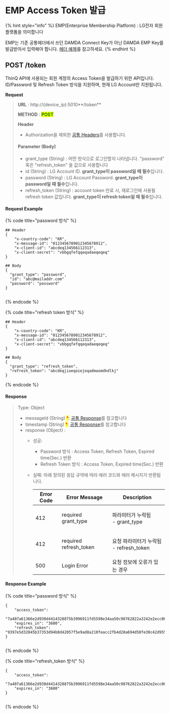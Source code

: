 # EMP Access Token 발급

{% hint style="info" %}
EMP(Enterprise Membership Platform) : LG전자 회원 플랫폼을 의미합니다

EMP는 기존 공통헤더에서 쓰던 DAMDA Connect Key가 아닌 DAMDA EMP Key를 발급받아서 입력해야 합니다. [헤더 예제](emp-access-token.md#request-example)를 참고하세요.
{% endhint %}

## POST /token

ThinQ API에 사용되는 회원 계정의 Access Token을 발급하기 위한 API입니다. ID/Password 및 Refresh Token 방식을 지원하며, 현재 LG Account만 지원됩니다.



**Request**

> **URL** : http://{device\_ip}:5010**/token**
>
> **METHOD** : <mark style="color:green;">**POST**</mark>
>
> **Header**&#x20;
>
> * Authorization을 제외한 [공통 Headers](common-headers.md)를 사용합니다.
>
> #### Parameter (Body)
>
> * grant\_type (String) : 어떤 방식으로 로그인할지 나타냅니다. "password" 혹은 "refresh\_token" 을 값으로 사용합니다
> * id (String) : LG Account ID. **grant\_type이 password일 때 필수**입니다.
> * password (String) : LG Account Password. **grant\_type이 password일 때 필수**입니다.
> * refresh\_token (String) : account token 만료 시, 재로그인에 사용될 refresh token 값입니다. **grant\_type이 refresh token일 때 필수**입니다.

#### Request Example

{% code title="password 방식" %}
```
## Header
{
    "x-country-code": "KR",
    "x-message-id": "0123456789012345678912",
    "x-client-id": "abcdeq134566112313",
    "x-client-secret": "vbbgqfefqqeqadaeqeqeq"
}

## Body
{
  "grant_type": "password",
  "id": "abc@mailaddr.com"
  "password": "password"
}
       
```
{% endcode %}

{% code title="refresh token 방식" %}
```
## Header
{
    "x-country-code": "KR",
    "x-message-id": "0123456789012345678912",
    "x-client-id": "abcdeq134566112313",
    "x-client-secret": "vbbgqfefqqeqadaeqeqeq"
}

## Body
{
  "grant_type": "refresh_token",
  "refresh_token": "abcdeqjioeqoiejoqadmaomdkdlkj"
}
```
{% endcode %}



#### Response

> Type: Object
>
> * messageId (String) <mark style="color:red;">\*</mark>: [공통 Response](common-response.md#undefined-1)를 참고합니다
> * timestamp (String) <mark style="color:red;">\*</mark>: [공통 Response](common-response.md#undefined-1)를 참고합니다
> * response (Object) :&#x20;
>   * 성공:&#x20;
>     * Password 방식 : Access Token, Refresh Token, Expired time(Sec.) 반환
>     * Refresh Token 방식 : Access Token, Expired time(Sec.) 반환
>   *   실패: 아래 정의된 응답 규약에 따라 에러 코드와 에러 메시지가 반환됩니다.
>
>       | Error Code | Error Message           | Description                            |
>       | ---------- | ----------------------- | -------------------------------------- |
>       | 412        | required grant\_type    | <p>파라미터가 누락됨<br>- grant_type</p>       |
>       | 412        | required refresh\_token | <p>요청 파라미터가 누락됨<br>- refresh_token</p> |
>       | 500        | Login Error             | 요청 정보에 오류가 있는 경우                       |

#### Response Example

{% code title="password 방식" %}
```
{
    "access_token":
    "7a407a61366e2d930d4414328875b3996911fd5598e34aa50c98762822a3242e2ecc06cf9252514081ddafec48916495",
    "expires_in": "3600",
    "refresh_token": "9397e5d32045b37353d94b8d42057f5e9ad8a210feacc2fb4d28a694d58fe30c42d955c15fa436825364dde96b59a1a0"
}
       
```
{% endcode %}

{% code title="refresh_token 방식" %}
```
{
    "access_token":
    "7a407a61366e2d930d4414328875b3996911fd5598e34aa50c98762822a3242e2ecc06cf9252514081ddafec48916495",
    "expires_in": "3600"
}
       
```
{% endcode %}
